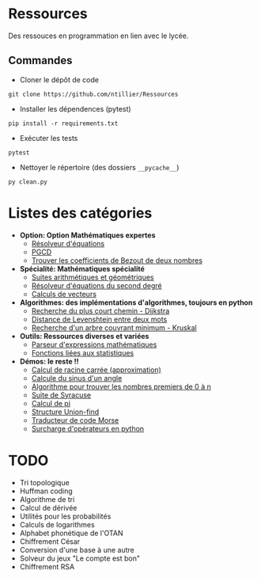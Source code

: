 # Ressources
Des ressouces en programmation en lien avec le lycée.

## Commandes
- Cloner le dépôt de code
```console
git clone https://github.com/ntillier/Ressources
```
- Installer les dépendences (pytest)
```console
pip install -r requirements.txt
```
- Exécuter les tests
```console
pytest
```
- Nettoyer le répertoire (des dossiers `__pycache__`)
```console
py clean.py
```

# Listes des catégories
- **Option: Option Mathématiques expertes**
  - [Résolveur d'équations](/option/equation.py)
  - [PGCD](/option/pgcd.py)
  - [Trouver les coefficients de Bezout de deux nombres](/option/bezout.py)
- **Spécialité: Mathématiques spécialité**
  - [Suites arithmétiques et géométriques](/specialite/suites.py)
  - [Résolveur d'équations du second degré](/specialite/second_degre.py)
  - [Calculs de vecteurs](/specialite/vecteurs.py)
- **Algorithmes: des implémentations d'algorithmes, toujours en python**
  - [Recherche du plus court chemin - Dijkstra](/algorithms/dijkstra.py)
  - [Distance de Levenshtein entre deux mots](/algorithms/levenshtein.py)
  - [Recherche d'un arbre couvrant minimum - Kruskal](/algorithms/kruskal.py)
- **Outils: Ressources diverses et variées**
  - [Parseur d'expressions mathématiques](/outils/parseur.py)
  - [Fonctions liées aux statistiques](/outils/statistiques.py)
- **Démos: le reste !!**
  - [Calcul de racine carrée (approximation)](/demos/racine.py)
  - [Calcule du sinus d'un angle](/demos/sinus.py)
  - [Algorithme pour trouver les nombres premiers de 0 à n](/demos/premiers.py)
  - [Suite de Syracuse](/demos/syracuse.py)
  - [Calcul de pi](/demos/pi.py)
  - [Structure Union-find](/demos/union_find.py)
  - [Traducteur de code Morse](/demos/morse.py)
  - [Surcharge d'opérateurs en python](/demos/operators.py)

# TODO
- Tri topologique
- Huffman coding
- Algorithme de tri
- Calcul de dérivée
- Utilités pour les probabilités
- Calculs de logarithmes
- Alphabet phonétique de l'OTAN
- Chiffrement César
- Conversion d'une base à une autre
- Solveur du jeux "Le compte est bon"
- Chiffrement RSA